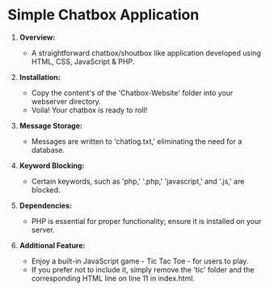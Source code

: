 # Simple Chatbox Application

1. **Overview:**
   - A straightforward chatbox/shoutbox like application developed using HTML, CSS, JavaScript & PHP.

2. **Installation:**
   - Copy the content's of the 'Chatbox-Website' folder into your webserver directory.
   - Voila! Your chatbox is ready to roll!

3. **Message Storage:**
   - Messages are written to 'chatlog.txt,' eliminating the need for a database.

4. **Keyword Blocking:**
   - Certain keywords, such as 'php,' '.php,' 'javascript,' and '.js,' are blocked.

5. **Dependencies:**
   - PHP is essential for proper functionality; ensure it is installed on your server.

6. **Additional Feature:**
   - Enjoy a built-in JavaScript game - Tic Tac Toe - for users to play.
   - If you prefer not to include it, simply remove the 'tic' folder and the corresponding HTML line on line 11 in index.html.
